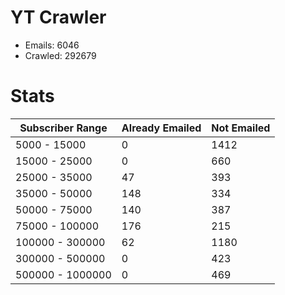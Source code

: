 # YT Crawler
- Emails: 6046
- Crawled: 292679

# Stats
| Subscriber Range  | Already Emailed | Not Emailed |
|-------|-------|-------|
| 5000 - 15000 | 0 | 1412 |
| 15000 - 25000 | 0 | 660 |
| 25000 - 35000 | 47 | 393 |
| 35000 - 50000 | 148 | 334 |
| 50000 - 75000 | 140 | 387 |
| 75000 - 100000 | 176 | 215 |
| 100000 - 300000 | 62 | 1180 |
| 300000 - 500000 | 0 | 423 |
| 500000 - 1000000 | 0 | 469 |
